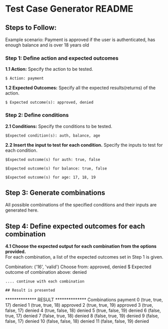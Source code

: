 # Test Case Generator README

## Steps to Follow:

Example scenario: Payment is approved if the user is authenticated, has enough balance and is over 18 years old

### Step 1: Define action and expected outcomes

**1.1 Action:** 
Specify the action to be tested.  
```
$ Action: payment
```

**1.2 Expected Outcomes:** 
Specify all the expected results(returns) of the action.  
```
$ Expected outcome(s): approved, denied
```

### Step 2: Define conditions
**2.1 Conditions:** 
Specify the conditions to be tested.  
```
$Expected condition(s): auth, balance, age 
```
**2.2 Insert the input to test for each condition.**
Specify the inputs to test for each condition.
```
$Expected outcome(s) for auth: true, false
```
```
$Expected outcome(s) for balance: true, false
```
```
$Expected outcome(s) for age: 17, 18, 19
```
## Step 3: Generate combinations
All possible combinations of the specified conditions and their inputs are generated here.

## Step 4: Define expected outcomes for each combination
**4.1 Choose the expected output for each combination from the options provided.**  
For each combination, a list of the expected outcomes set in Step 1 is given.

Combination: ('16', 'valid')
Choose from: approved, denied
$ Expected outcome of combination above: denied
```
.... continue with each combination

## Result is presented
```
**************  RESULT  **************
          Combinations   payment
0     (true, true, 17)    denied
1     (true, true, 18)  approved
2     (true, true, 19)  approved
3    (true, false, 17)    denied
4    (true, false, 18)    denied
5    (true, false, 19)    denied
6    (false, true, 17)    denied
7    (false, true, 18)    denied
8    (false, true, 19)    denied
9   (false, false, 17)    denied
10  (false, false, 18)    denied
11  (false, false, 19)    denied
```

